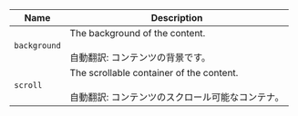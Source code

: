 
| Name | Description |
| --- | --- |
| `background` | The background of the content.<br /><br />自動翻訳: コンテンツの背景です。 |
| `scroll` | The scrollable container of the content.<br /><br />自動翻訳: コンテンツのスクロール可能なコンテナ。 |

